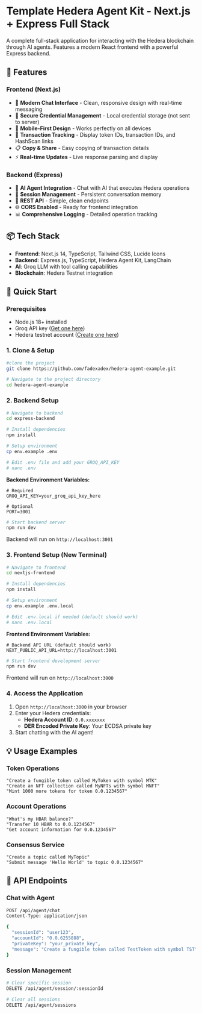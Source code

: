 # Template Hedera Agent Kit - Next.js + Express Full Stack

A complete full-stack application for interacting with the Hedera blockchain through AI agents. Features a modern React frontend with a powerful Express backend.

## 🚀 Features

### **Frontend (Next.js)**
- 🎨 **Modern Chat Interface** - Clean, responsive design with real-time messaging
- 🔐 **Secure Credential Management** - Local credential storage (not sent to server)
- 📱 **Mobile-First Design** - Works perfectly on all devices
- 🔗 **Transaction Tracking** - Display token IDs, transaction IDs, and HashScan links
- 📋 **Copy & Share** - Easy copying of transaction details
- ⚡ **Real-time Updates** - Live response parsing and display

### **Backend (Express)**
- 🤖 **AI Agent Integration** - Chat with AI that executes Hedera operations
- 💾 **Session Management** - Persistent conversation memory
- 🔧 **REST API** - Simple, clean endpoints
- 🌐 **CORS Enabled** - Ready for frontend integration
- 📊 **Comprehensive Logging** - Detailed operation tracking

## 📦 Tech Stack

- **Frontend**: Next.js 14, TypeScript, Tailwind CSS, Lucide Icons
- **Backend**: Express.js, TypeScript, Hedera Agent Kit, LangChain
- **AI**: Groq LLM with tool calling capabilities
- **Blockchain**: Hedera Testnet integration


## 🚀 Quick Start

### **Prerequisites**
- Node.js 18+ installed
- Groq API key ([Get one here](https://console.groq.com/))
- Hedera testnet account ([Create one here](https://portal.hedera.com/register))

### **1. Clone & Setup**
```bash
#clone the project
git clone https://github.com/fadexadex/hedera-agent-example.git

# Navigate to the project directory
cd hedera-agent-example
```

### **2. Backend Setup**
```bash
# Navigate to backend
cd express-backend

# Install dependencies
npm install

# Setup environment
cp env.example .env

# Edit .env file and add your GROQ_API_KEY
# nano .env
```

**Backend Environment Variables:**
```env
# Required
GROQ_API_KEY=your_groq_api_key_here

# Optional
PORT=3001
```

```bash
# Start backend server
npm run dev
```

Backend will run on `http://localhost:3001`

### **3. Frontend Setup (New Terminal)**
```bash
# Navigate to frontend
cd nextjs-frontend

# Install dependencies  
npm install

# Setup environment
cp env.example .env.local

# Edit .env.local if needed (default should work)
# nano .env.local
```

**Frontend Environment Variables:**
```env
# Backend API URL (default should work)
NEXT_PUBLIC_API_URL=http://localhost:3001
```

```bash
# Start frontend development server
npm run dev
```

Frontend will run on `http://localhost:3000`

### **4. Access the Application**
1. Open `http://localhost:3000` in your browser
2. Enter your Hedera credentials:
   - **Hedera Account ID**: `0.0.xxxxxxx`
   - **DER Encoded Private Key**: Your ECDSA private key
3. Start chatting with the AI agent!

## 💡 Usage Examples

### **Token Operations**
```
"Create a fungible token called MyToken with symbol MTK"
"Create an NFT collection called MyNFTs with symbol MNFT"  
"Mint 1000 more tokens for token 0.0.1234567"
```

### **Account Operations**
```
"What's my HBAR balance?"
"Transfer 10 HBAR to 0.0.1234567"
"Get account information for 0.0.1234567"
```

### **Consensus Service**
```
"Create a topic called MyTopic"
"Submit message 'Hello World' to topic 0.0.1234567"
```

## 🔧 API Endpoints

### **Chat with Agent**
```bash
POST /api/agent/chat
Content-Type: application/json

{
  "sessionId": "user123",
  "accountId": "0.0.6255888", 
  "privateKey": "your_private_key",
  "message": "Create a fungible token called TestToken with symbol TST"
}
```

### **Session Management**
```bash
# Clear specific session
DELETE /api/agent/session/:sessionId

# Clear all sessions
DELETE /api/agent/sessions
```

